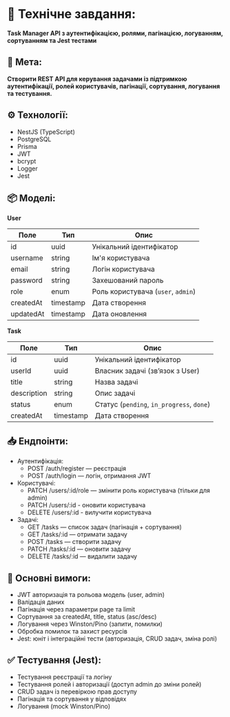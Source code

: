 # 🧾 Технічне завдання: 
**Task Manager API з аутентифікацією, ролями, пагінацією, логуванням, сортуванням та Jest тестами**

## 🎯 Мета:
**Створити REST API для керування задачами із підтримкою аутентифікації, ролей користувачів, пагінації, сортування, логування та тестування.**

## ⚙️ Технології:
- NestJS (TypeScript)
- PostgreSQL
- Prisma
- JWT
- bcrypt
- Logger
- Jest

## 📦 Моделі:
**User**

  | Поле      | Тип       | Опис                               |
  |-----------|-----------|------------------------------------|
  | id        | uuid      | Унікальний ідентифікатор           |
  | username  | string    | Ім'я користувача                   |
  | email     | string    | Логін користувача                  |
  | password  | string    | Захешований пароль                 |
  | role      | enum      | Роль користувача (`user`, `admin`) |
  | createdAt | timestamp | Дата створення                     |
  | updatedAt | timestamp | Дата оновлення                     |

**Task**

| Поле        | Тип       | Опис                                      |
| ----------- | --------- | ----------------------------------------- |
| id          | uuid      | Унікальний ідентифікатор                  |
| userId      | uuid      | Власник задачі (зв’язок з User)           |
| title       | string    | Назва задачі                              |
| description | string    | Опис задачі                               |
| status      | enum      | Статус (`pending`, `in_progress`, `done`) |
| createdAt   | timestamp | Дата створення                            |

## 📥 Ендпоінти:
- Аутентифікація:
  - POST /auth/register — реєстрація 
  - POST /auth/login — логін, отримання JWT
- Користувачі:
  - PATCH /users/:id/role — змінити роль користувача (тільки для admin)
  - PATCH /users/:id - оновити користувача
  - DELETE /users/:id - вилучити користувача
- Задачі:
  - GET /tasks — список задач (пагінація + сортування)
  - GET /tasks/:id — отримати задачу 
  - POST /tasks — створити задачу 
  - PATCH /tasks/:id — оновити задачу 
  - DELETE /tasks/:id — видалити задачу

## 🧰 Основні вимоги:
- JWT авторизація та рольова модель (user, admin)
- Валідація даних 
- Пагінація через параметри page та limit 
- Сортування за createdAt, title, status (asc/desc)
- Логування через Winston/Pino (запити, помилки)
- Обробка помилок та захист ресурсів 
- Jest: юніт і інтеграційні тести (авторизація, CRUD задач, зміна ролі)

## ✅ Тестування (Jest):
- Тестування реєстрації та логіну 
- Тестування ролей і авторизації (доступ admin до зміни ролей)
- CRUD задач із перевіркою прав доступу 
- Пагінація та сортування у відповідях 
- Логування (mock Winston/Pino)